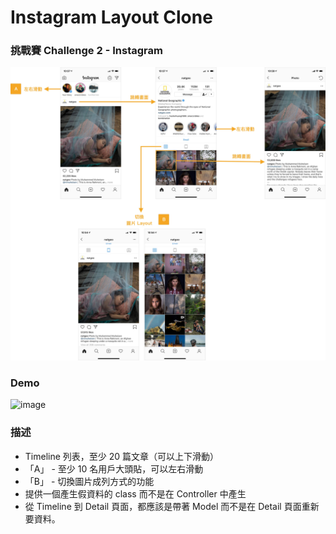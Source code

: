 

# Instagram Layout Clone

### 挑戰賽 Challenge 2 - Instagram


![image](https://github.com/chelsealin88/ins_Layout/blob/master/Ins%20layout.jpg?raw=true)

### Demo
![image](https://github.com/chelsealin88/ins_Layout/blob/master/ezgif.com-video-to-gif%20(1).gif?raw=true)



### 描述
 -  Timeline 列表，至少 20 篇文章（可以上下滑動）
 - 「A」 - 至少 10 名用戶大頭貼，可以左右滑動
 - 「B」 - 切換圖片成列方式的功能
 - 提供一個產生假資料的 class 而不是在 Controller 中產生
 - 從 Timeline 到 Detail 頁面，都應該是帶著 Model 而不是在 Detail 頁面重新要資料。
